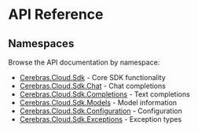 # API Reference

## Namespaces

Browse the API documentation by namespace:

- [Cerebras.Cloud.Sdk](Cerebras.Cloud.Sdk.yml) - Core SDK functionality
- [Cerebras.Cloud.Sdk.Chat](Cerebras.Cloud.Sdk.Chat.yml) - Chat completions
- [Cerebras.Cloud.Sdk.Completions](Cerebras.Cloud.Sdk.Completions.yml) - Text completions
- [Cerebras.Cloud.Sdk.Models](Cerebras.Cloud.Sdk.Models.yml) - Model information
- [Cerebras.Cloud.Sdk.Configuration](Cerebras.Cloud.Sdk.Configuration.yml) - Configuration
- [Cerebras.Cloud.Sdk.Exceptions](Cerebras.Cloud.Sdk.Exceptions.yml) - Exception types